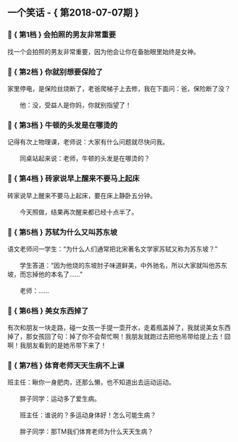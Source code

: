 ## 一个笑话 - { 第2018-07-07期 }
</hr>

### :jack_o_lantern: { 第1档 } 会拍照的男友非常重要
找一个会拍照的男友非常重要，因为他会让你在备胎眼里始终是女神。


### :jack_o_lantern: { 第2档 } 你就别想要保险了
家里停电，是保险丝烧断了，老爸爬梯子上去修，我在下面问：爸，保险断了没？<br/><br/>　　他：没，受益人是你妈，你就别指望了！


### :jack_o_lantern: { 第3档 } 牛顿的头发是在哪烫的
记得有次上物理课，老师说：大家有什么问题就尽快问我。<br/><br/>　　同桌站起来说：老师，牛顿的头发是在哪烫的？


### :jack_o_lantern: { 第4档 } 砖家说早上醒来不要马上起床
砖家说早上醒来不要马上起床，要在床上静卧五分钟。<br/><br/>　　今天照做，结果再次醒来都已经十点半了。


### :jack_o_lantern: { 第5档 } 苏轼为什么又叫苏东坡
语文老师问一学生：“为什么人们通常把北宋著名文学家苏轼又称为苏东坡？”<br/><br/>　　学生答道：“因为他烧的东坡肘子味道鲜美，中外驰名，所以大家就叫他苏东坡，而忘掉他的本名了……”<br/><br/>　　老师：……


### :jack_o_lantern: { 第6档 } 美女东西掉了
有次和朋友一块走路，碰一女孩一手提一壶开水，走着瓶盖掉了，我就说美女东西掉了，那女孩回了句：掉了你不会帮忙啊！我朋友就跑过去把他吊带给提上去！囧啊！我朋友看到的是她吊带下来了！


### :jack_o_lantern: { 第7档 } 体育老师天天生病不上课
班主任：瞅你一身肥肉，还那么懒，也不知道出去运动运动。<br/><br/>　　胖子同学：运动多了爱生病。<br/><br/>　　班主任：谁说的？多运动身体好！怎么可能生病？<br/><br/>　　胖子同学：那TM我们体育老师为什么天天生病？

